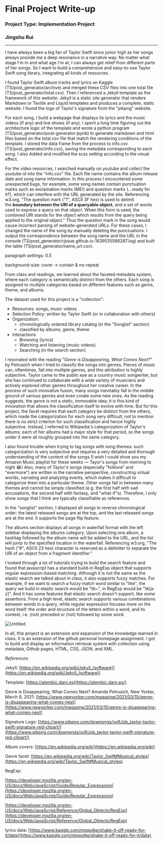 # Final Project Write-up

### Project Type: Implementation Project

### Jingshu Rui

---

I have always been a big fan of Taylor Swift since junior high as her songs always provide me a deep resonance in a narrative way. No matter what stage I'm in and what age I'm at, I can always get relief from different parts of her songs. So I want to build a comprehensive and easy-to-use Taylor Swift song library, integrating all kinds of resources.

I found Taylor Swift album tracks and lyrics on Kaggle (TS/post_generator/archive) and merged these CSV files into one total file (TS/post_generator/total.csv). Then I referenced a Jekyll template as the framework of this website. Jekyll is a static site generator that renders Markdown or Textile and Liquid templates and produces a complete, static website. I found the logo of Taylor's signature from the "pikpng" website.

For each song, I build a webpage that displays its lyrics and the music videos (if any) and live shows (if any). I spent a long time figuring out the architecture logic of the template and wrote a python program (TS/post_generator/post-generator.ipynb) to generate markdown and html files based on the total.csv file that match the rendering conditions of the template. I stored the data frame from the process to info.csv (TS/post_generator/info.csv), saving the metadata corresponding to each song. I also Added and modified the scss setting according to the visual effect.

For the video resources, I searched manually on youtube and collect the youtube id into the "info.csv" file. Each file name contains the album release date and song name information. In this process I encountered some unexpected bugs, for example, some song names contain punctuation marks such as exclamation marks (ME!) and question marks (...ready for it?), which can interfere with the URL generated by the site. Referencing w3.org, "The question mark ("?", ASCII 3F hex) is used to delimit the **boundary between the URI of a queryable object**, and a set of words used to express a query on that object. When this form is used, the combined URI stands for the object which results from the query being applied to the original object." Thus the question mark in the song would cause incorrect parsing of website-generated URLs. For these cases, I changed the name of the song by manually deleting the punctuations. I output the correspondence between the song name and the URL in the console (TS/post_generator/rjssue.github.io-1639535586287.log) and built the table (TS/post_generator/name_url.csv). 

paragraph settings: 0.5

background-size: cover → contain & no-repeat

From class and readings, we learned about the faceted metadata system, where each category is semantically distinct from the others. Each song is assigned to multiple categories based on different features such as genre, theme, and albums. 

The dataset used for this project is a "collection":

- Resources: songs, music videos
- Selection Policy: written by Taylor Swift (or in collaboration with others)
- Organization:
  - chronologically ordered library catalog (in the "Songlist" section)
  - classified by albums, genre, theme
- Interactions
  - Browsing (lyrics)
  - Watching and listening (music videos)
  - Searching (in the search section)

I resonated with the reading "*Genre is Disappearing, What Comes Next?*" by Petrusich when I tried to classify the songs into genres. Pieces of music can, oftentimes, fall into multiple genres, and this attribution is highly subjective. Taylor came to the public eye as a country music songwriter, but she has continued to collaborate with a wide variety of musicians and actively explored other genres throughout her creative career. In the process of such innovative fusion, many songs inevitably fall in the middle ground of various genres and even create some new ones. As the reading suggests, the genre is not a static, immovable idea; it is this kind of innovation that allows the classification itself to evolve with time. But for this project, the facet requires that each category be distinct from the others, which made the categorization for each song very difficult, not to mention there is no strict criterion for such classification and hence highly subjective. Instead, I referred to Wikipedia's categorization of Taylor's albums; each of her albums had a major style for that period, so the songs under it were all roughly grouped into the same category.

I also found trouble when trying to tag songs with song themes: such categorization is very subjective and requires a very detailed and thorough understanding of the content of the songs (I wish I could show you my Amazon Music playlist for these weeks — Tayor's songs from morning to night 😂) Also, many of Taylor's songs (especially "folklore" and "evermore") are written in the narrative perspective, constructing virtual worlds, narrating and analyzing events, which makes it difficult to categorize them into a particular theme. Other songs fall in between many themes and cannot be simply classified (e.g. the first half with sad accusations, the second half with fantasy, and "what-if"s). Therefore, I only show songs that I think are typically classifiable as references.

In the "songlist" section, I displayed all songs in reverse chronological order: the latest released songs are at the top, and the last released songs are at the end. It supports the page flip feature.

The albums section displays all songs in waterfall format with the left sidebar displaying the albums category. Upon selecting one album, a hashtag followed by the album name will be added to the URL, and the list will jump to the specified location in the waterfall. Referencing w3.org, "The hash ("#", ASCII 23 hex) character is reserved as a delimiter to separate the URI of an object from a fragment identifier."

I looked through a lot of tutorials trying to build the search feature and found that javascript has a standard build-in RegExp object that supports regular expression-based matching. Although it is not the same as the elastic search we talked about in class, it also supports fuzzy matches. For example, if we want to search a fuzzy match word similar to "like", the query we build in elastic search would be "lik~", in RegExp would be "lik[a-z]". And it has some features that elastic search doesn't support, like some assertions. From a high level, elastic search supports various combinations between words in a query, while regular expression focuses more on the word itself: the order and structure of the letters within a word, and its context, i.e. (not) preceded or (not) followed by some word. 

![Untitled](Final%20Project%20Write-up%2058858d12715e48f09472217e98d6b000/Untitled.png)

In all, this project is an extension and expansion of the knowledge learned in class. It is an extension of the github personal homepage assignment. I got to build and display an information retrieval system with collection using metadata, Github pages, HTML, CSS, JSON, and XML.

*References:*

Jekyll: [https://en.wikipedia.org/wiki/Jekyll_(software)](https://en.wikipedia.org/wiki/Jekyll_(software))

Template: [https://alembic.darn.es](https://alembic.darn.es/)

Genre is Disappearing, What Comes Next? Amanda Petrusich, New Yorker, March 8, 2021: [https://www.newyorker.com/magazine/2021/03/15/genre-is-disappearing-what-comes-next](https://www.newyorker.com/magazine/2021/03/15/genre-is-disappearing-what-comes-next)

Signature Logo: [https://www.pikpng.com/downpngs/xoRJob_taylor-taylor-swift-signature-red-clipart/](https://www.pikpng.com/downpngs/xoRJob_taylor-taylor-swift-signature-red-clipart/)

Album covers: [https://en.wikipedia.org/wiki](https://en.wikipedia.org/wiki)

Genre facet: [https://en.wikipedia.org/wiki/Taylor_Swift#Musical_styles](https://en.wikipedia.org/wiki/Taylor_Swift#Musical_styles)

RegExp: 

[https://developer.mozilla.org/en-US/docs/Web/JavaScript/Guide/Regular_Expressions](https://developer.mozilla.org/en-US/docs/Web/JavaScript/Guide/Regular_Expressions)

[https://developer.mozilla.org/en-US/docs/Web/JavaScript/Reference/Global_Objects/RegExp](https://developer.mozilla.org/en-US/docs/Web/JavaScript/Reference/Global_Objects/RegExp)

lyrics data: [https://www.kaggle.com/mpwolke/shake-it-off-ready-for-it/data](https://www.kaggle.com/mpwolke/shake-it-off-ready-for-it/data)